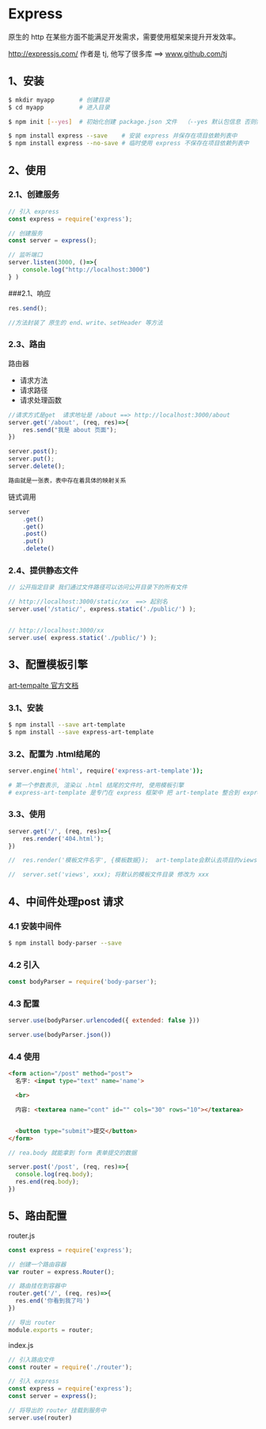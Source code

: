 # Express

原生的 http 在某些方面不能满足开发需求，需要使用框架来提升开发效率。

<http://expressjs.com/> 作者是 tj, 他写了很多库 ==> www.github.com/tj



## 1、安装

```bash
$ mkdir myapp		# 创建目录
$ cd myapp			# 进入目录

$ npm init [--yes]	# 初始化创建 package.json 文件  （--yes 默认包信息 否则需要填写）

$ npm install express --save	# 安装 express 并保存在项目依赖列表中
$ npm install express --no-save	# 临时使用 express 不保存在项目依赖列表中
```



## 2、使用

### 2.1、创建服务

```javascript
// 引入 express
const express = require('express');

// 创建服务
const server = express();

// 监听端口
server.listen(3000, ()=>{
    console.log("http://localhost:3000")
} )
```



###2.1、响应

```javascript
res.send();

//方法封装了 原生的 end、write、setHeader 等方法
```



### 2.3、路由

路由器

+ 请求方法
+ 请求路径
+ 请求处理函数



```javascript
//请求方式是get  请求地址是 /about ==> http://localhost:3000/about
server.get('/about', (req, res)=>{
    res.send("我是 about 页面");
})

server.post();
server.put();
server.delete();
```



```javascript
路由就是一张表，表中存在着具体的映射关系
```



链式调用

```javascript
server
	.get()
	.get()
	.post()
	.put()
	.delete()
```



### 2.4、提供静态文件

```javascript
// 公开指定目录 我们通过文件路径可以访问公开目录下的所有文件

// http://localhost:3000/static/xx  ==> 起别名
server.use('/static/', express.static('./public/') );


// http://localhost:3000/xx
server.use( express.static('./public/') );


```



## 3、配置模板引擎

[art-tempalte 官方文档](http://aui.github.io/art-template/zh-cn/)

### 3.1、安装

```bash
$ npm install --save art-template 
$ npm install --save express-art-template
```



### 3.2、配置为 .html结尾的

```bash
server.engine('html', require('express-art-template'));

# 第一个参数表示, 渲染以 .html 结尾的文件时, 使用模板引擎
# express-art-template 是专门在 express 框架中 把 art-template 整合到 express 中, 这是因为 express-art-template 依赖于 art-template
```

### 3.3、使用

```javascript
server.get('/', (req, res)=>{
    res.render('404.html');
})

//  res.render('模板文件名字', {模板数据});  art-template会默认去项目的views目录中查找

// 	server.set('views', xxx); 将默认的模板文件目录 修改为 xxx
```



## 4、中间件处理post 请求

### 4.1 安装中间件

```bash
$ npm install body-parser --save
```



### 4.2 引入

```javascript
const bodyParser = require('body-parser');
```



### 4.3 配置

```javascript
server.use(bodyParser.urlencoded({ extended: false }))

server.use(bodyParser.json())
```



### 4.4 使用

```html
<form action="/post" method="post">
  名字: <input type="text" name='name'>

  <br>

  内容: <textarea name="cont" id="" cols="30" rows="10"></textarea>


  <button type="submit">提交</button>
</form>
```



```javascript
// rea.body 就能拿到 form 表单提交的数据

server.post('/post', (req, res)=>{
  console.log(req.body);
  res.end(req.body);
})
```



## 5、路由配置

router.js

```javascript
const express = require('express');

// 创建一个路由容器
var router = express.Router();

// 路由挂在到容器中
router.get('/', (req, res)=>{
  res.end('你看到我了吗')
})

// 导出 router
module.exports = router;
```



index.js

```javascript
// 引入路由文件
const router = require('./router');

// 引入 express
const express = require('express');
const server = express();

// 将导出的 router 挂载到服务中
server.use(router)
```



